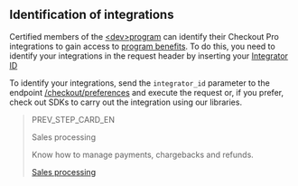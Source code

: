 ## Identification of integrations
 
Certified members of the [&lt;dev>program](https://www.mercadopago.com.br/developers/en/developer-program) can identify their Checkout Pro integrations to gain access to [program benefits](https://www.mercadopago.com.br/developers/en/developer-program#dev-program-benefits). To do this, you need to identify your integrations in the request header by inserting your [Integrator ID](/developers/en/guides/additional-content/dashboard/header#bookmark_integrator_id)
 
To identify your integrations, send the `integrator_id` parameter to the endpoint [/checkout/preferences](https://www.mercadopago[FAKER][URL][DOMAIN]/developers/en/reference/preferences/_checkout_preferences/post) and execute the request or, if you prefer, check out SDKs to carry out the integration using our libraries.

> PREV_STEP_CARD_EN
>
> Sales processing
>
> Know how to manage payments, chargebacks and refunds.
>
> [Sales processing](/developers/en/docs/checkout-pro/sales-processing/cancellations-and-refunds)